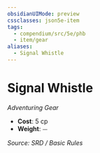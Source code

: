 ```yaml
---
obsidianUIMode: preview
cssclasses: json5e-item
tags:
  - compendium/src/5e/phb
  - item/gear
aliases:
  - Signal Whistle
---
```

# Signal Whistle
*Adventuring Gear*  

- **Cost**: 5 cp
- **Weight**: ⏤

*Source: SRD / Basic Rules*
